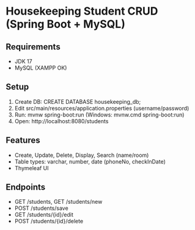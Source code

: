 # Housekeeping Student CRUD (Spring Boot + MySQL)

## Requirements
- JDK 17
- MySQL (XAMPP OK)

## Setup
1) Create DB: CREATE DATABASE housekeeping_db;
2) Edit src/main/resources/application.properties (username/password)
3) Run: mvnw spring-boot:run  (Windows: mvnw.cmd spring-boot:run)
4) Open: http://localhost:8080/students

## Features
- Create, Update, Delete, Display, Search (name/room)
- Table types: varchar, number, date (phoneNo, checkInDate)
- Thymeleaf UI

## Endpoints
- GET /students, GET /students/new
- POST /students/save
- GET /students/{id}/edit
- POST /students/{id}/delete
